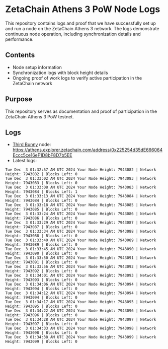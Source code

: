 # ZetaChain Athens 3 PoW Node Logs
This repository contains logs and proof that we have successfully set up and run a node on the ZetaChain Athens 3 network. The logs demonstrate continuous node operation, including synchronization details and performance.

## Contents
- Node setup information
- Synchronization logs with block height details
- Ongoing proof of work logs to verify active participation in the ZetaChain network

## Purpose
This repository serves as documentation and proof of participation in the ZetaChain Athens 3 PoW testnet.

## Logs

- [Third Bunny](https://thirdbunny.xyz/) node: https://athens.explorer.zetachain.com/address/0x225254d35dE666064Eccc5ce16eF1D8bF8D7b5EE
- Latest logs:
```
Tue Dec  3 01:32:57 AM UTC 2024 Your Node Height: 7943082 | Network Height: 7943082 | Blocks Left: 0
Tue Dec  3 01:33:02 AM UTC 2024 Your Node Height: 7943083 | Network Height: 7943083 | Blocks Left: 0
Tue Dec  3 01:33:08 AM UTC 2024 Your Node Height: 7943083 | Network Height: 7943084 | Blocks Left: 1
Tue Dec  3 01:33:13 AM UTC 2024 Your Node Height: 7943084 | Network Height: 7943084 | Blocks Left: 0
Tue Dec  3 01:33:18 AM UTC 2024 Your Node Height: 7943085 | Network Height: 7943085 | Blocks Left: 0
Tue Dec  3 01:33:24 AM UTC 2024 Your Node Height: 7943086 | Network Height: 7943086 | Blocks Left: 0
Tue Dec  3 01:33:29 AM UTC 2024 Your Node Height: 7943087 | Network Height: 7943087 | Blocks Left: 0
Tue Dec  3 01:33:34 AM UTC 2024 Your Node Height: 7943088 | Network Height: 7943088 | Blocks Left: 0
Tue Dec  3 01:33:40 AM UTC 2024 Your Node Height: 7943089 | Network Height: 7943089 | Blocks Left: 0
Tue Dec  3 01:33:45 AM UTC 2024 Your Node Height: 7943090 | Network Height: 7943090 | Blocks Left: 0
Tue Dec  3 01:33:50 AM UTC 2024 Your Node Height: 7943091 | Network Height: 7943091 | Blocks Left: 0
Tue Dec  3 01:33:56 AM UTC 2024 Your Node Height: 7943092 | Network Height: 7943092 | Blocks Left: 0
Tue Dec  3 01:34:01 AM UTC 2024 Your Node Height: 7943093 | Network Height: 7943093 | Blocks Left: 0
Tue Dec  3 01:34:06 AM UTC 2024 Your Node Height: 7943094 | Network Height: 7943094 | Blocks Left: 0
Tue Dec  3 01:34:12 AM UTC 2024 Your Node Height: 7943094 | Network Height: 7943094 | Blocks Left: 0
Tue Dec  3 01:34:17 AM UTC 2024 Your Node Height: 7943095 | Network Height: 7943095 | Blocks Left: 0
Tue Dec  3 01:34:22 AM UTC 2024 Your Node Height: 7943096 | Network Height: 7943096 | Blocks Left: 0
Tue Dec  3 01:34:28 AM UTC 2024 Your Node Height: 7943097 | Network Height: 7943097 | Blocks Left: 0
Tue Dec  3 01:34:33 AM UTC 2024 Your Node Height: 7943098 | Network Height: 7943098 | Blocks Left: 0
Tue Dec  3 01:34:38 AM UTC 2024 Your Node Height: 7943099 | Network Height: 7943099 | Blocks Left: 0
```
